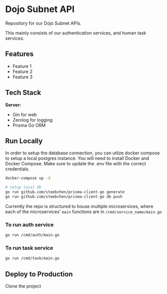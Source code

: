 # Dojo Subnet API

Repository for our Dojo Subnet APIs.

This mainly consists of our authentication services, and human task services.

## Features

- Feature 1
- Feature 2
- Feature 3


## Tech Stack

**Server:**
- Gin for web
- Zerolog for logging
- Prisma Go ORM


## Run Locally

In order to setup the database connection, you can utilze docker compose to setup a local postgres instance.
You will need to install Docker and Docker Compose.
Make sure to update the .env file with the correct credentials.

```bash
docker-compose up -d
```


```bash
# setup local db
go run github.com/steebchen/prisma-client-go generate
go run github.com/steebchen/prisma-client-go db push
```

Currently the repo is structured to house multiple microservices, where each of the microservices' `main` functions are in `/cmd/service_name/main.go`

### To run auth service
```bash
go run /cmd/auth/main.go
```

### To run task service
```bash
go run /cmd/task/main.go
```

## Deploy to Production

Clone the project